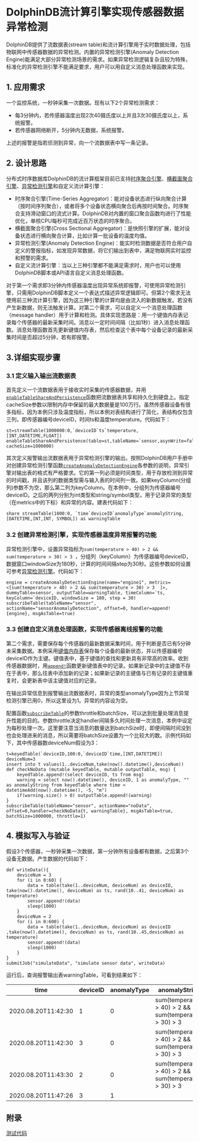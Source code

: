 # DolphinDB流计算引擎实现传感器数据异常检测

DolphinDB提供了流数据表(stream table)和流计算引擎用于实时数据处理，包括物联网中传感器数据的异常检测。内置的异常检测引擎(Anomaly Detection Engine)能满足大部分异常检测场景的需求。如果异常检测逻辑复杂且较为特殊，标准化的异常检测引擎不能满足要求，用户可以用自定义消息处理函数来实现。

## 1. 应用需求
一个监控系统，一秒钟采集一次数据。现有以下2个异常检测需求：
* 每3分钟内，若传感器温度出现2次40摄氏度以上并且3次30摄氏度以上，系统报警。
* 若传感器网络断开，5分钟内无数据，系统报警。

上述的报警是指若侦测到异常，向一个流数据表中写一条记录。

## 2. 设计思路

分布式时序数据库DolphinDB的流计算框架目前已支持[时序聚合引擎](./stream_aggregator.md)、[横截面聚合引擎](./streaming_crossSectionalAggregator.md)、[异常检测引擎](./Anomaly_Detection_Engine.md)和自定义流计算引擎：
* 时序聚合引擎(Time-Series Aggregator)：能对设备状态进行纵向聚合计算（按时间序列聚合），或者将多个设备状态横向聚合后再按时间聚合。时序聚合支持滑动窗口的流式计算。DolphinDB对内置的窗口聚合函数均进行了性能优化，单核CPU每秒可完成近百万状态的时序聚合。
* 横截面聚合引擎(Cross Sectional Aggregator)：是快照引擎的扩展，能对设备状态进行横向聚合计算，比如计算一批设备的温度均值。
* 异常检测引擎(Anomaly Detection Engine)：能实时检测数据是否符合用户自定义的警报指标，如发现异常数据，将它们输出到表中，满足物联网实时监控和预警的需求。
* 自定义流计算引擎：当以上三种引擎都不能满足需求时，用户也可以使用DolphinDB脚本或API语言自定义消息处理函数。

对于第一个需求即3分钟内传感器温度出现异常系统即报警，可使用异常检测引擎，只需用DolphinDB脚本定义一个表达式描述异常逻辑即可。但第2个需求无法使用前三种流计算引擎，因为这三种引擎的计算均是由流入的新数据触发。若没有产生新数据，则无法触发计算。对第二个需求，可以自定义一个消息处理函数（message handler）用于计算和检测。具体实现思路是：用一个键值内存表记录每个传感器的最新采集时间。消息以一定时间间隔（比如1秒）进入消息处理函数。消息处理函数首先更新键值内存表，然后检查这个表中每个设备记录的最新采集时间是否超过5分钟，若有即报警。


## 3.详细实现步骤

### 3.1 定义输入输出流数据表

首先定义一个流数据表用于接收实时采集的传感器数据，并用[`enableTableShareAndPersistence`](https://www.dolphindb.cn/cn/help/FunctionsandCommands/CommandsReferences/e/enableTableShareAndPersistence.html)函数把流数据表共享和持久化到硬盘上。指定cacheSize参数以限制内存中保留的最大数据量是100万行。虽然传感器设备有很多指标，因为本例只涉及温度指标，所以本例对表结构进行了简化，表结构仅包含三列，即传感器编号deviceID，时间ts和温度temperature。代码如下：
```
st=streamTable(1000000:0,`deviceID`ts`temperature,[INT,DATETIME,FLOAT])
enableTableShareAndPersistence(table=st,tableName=`sensor,asynWrite=false,compress=true, cacheSize=1000000)
```
其次定义报警输出流数据表用于异常检测引擎的输出。按照DolphinDB用户手册中对创建异常检测引擎函数[`createAnomalyDetectionEngine`](https://www.dolphindb.cn/cn/help/FunctionsandCommands/FunctionReferences/c/createAnomalyDetectionEngine.html)各参数的说明，异常引擎对输出表的格式有严格要求。它的第一列必须是时间类型，用于存放检测到异常的时间戳，并且该列的数据类型需与输入表的时间列一致。如果keyColumn(分组列)参数不为空，那么第二列为keyColumn。在本例中，分组列为传感器编号deviceID。之后的两列分别为int类型和string/symbol类型，用于记录异常的类型（在metrics中的下标）和异常的内容。建表代码如下：
```
share streamTable(1000:0, `time`deviceID`anomalyType`anomalyString, [DATETIME,INT,INT, SYMBOL]) as warningTable
```
### 3.2 创建异常检测引擎，实现传感器温度异常报警的功能

异常检测引擎中，设置异常指标为`sum(temperature > 40) > 2 && sum(temperature > 30) > 3 `，分组列（keyColumn）为传感器编号deviceID，数据窗口windowSize为180秒，计算的时间间隔step为30秒。这些参数如何设置可参考[异常检测引擎](./Anomaly_Detection_Engine.md)。代码如下：
```
engine = createAnomalyDetectionEngine(name="engine1", metrics=<[sum(temperature > 40) > 2 && sum(temperature > 30) > 3  ]>, dummyTable=sensor, outputTable=warningTable, timeColumn=`ts, keyColumn=`deviceID, windowSize = 180, step = 30)
subscribeTable(tableName="sensor", actionName="sensorAnomalyDetection", offset=0, handler=append!{engine}, msgAsTable=true)
```
### 3.3 创建自定义消息处理函数，实现传感器离线报警的功能

第二个需求，需要保存每个传感器的最新数据采集时间，用于判断是否已有5分钟未采集数据。本例采用[键值内存表](https://www.dolphindb.cn/cn/help/FunctionsandCommands/FunctionReferences/k/keyedTable.html)保存每个设备的最新状态，并以传感器编号deviceID作为主键。键值表中，基于键值的查找和更新具有非常高的效率。收到传感器数据时，用[`append!`](https://www.dolphindb.cn/cn/help/FunctionsandCommands/FunctionReferences/a/append!.html)函数更新键值表中的记录。如果新记录中的主键值不存在于表中，那么往表中添加新的记录；如果新记录的主键值与已有记录的主键值重复时，会更新表中该主键值对应的记录。

在输出异常信息到报警输出流数据表时，异常的类型anomalyType因为上节异常检测引擎已用0，所以这里设为1。异常的内容设为空。

配置函数[`subscribeTable`](https://www.dolphindb.cn/cn/help/FunctionsandCommands/FunctionReferences/s/subscribeTable.html)的参数throttle和batchSize，可以达到批量处理消息提升性能的目的。参数throttle决定handler间隔多久时间处理一次消息，本例中设定为每秒处理一次。这里要注意当消息的数量达到batchSize时，即便间隔时间没到也会处理进来的消息，所以需要将batchSize设置为一个比较大的数。示例代码如下，其中传感器数deviceNum假设为3：

```
t=keyedTable(`deviceID,100:0,`deviceID`time,[INT,DATETIME])
deviceNum=3
insert into t values(1..deviceNum,take(now().datetime(),deviceNum))
def checkNoData (mutable keyedTable, mutable outputTable, msg) {
	keyedTable.append!(select deviceID, ts from msg)
	warning = select now().datetime(), deviceID, 1 as anomalyType, "" as anomalyString from keyedTable where time < datetimeAdd(now().datetime(), -5, "m")
	if(warning.size() > 0) outputTable.append!(warning)
}
subscribeTable(tableName="sensor", actionName="noData", offset=0,handler=checkNoData{t, warningTable}, msgAsTable=true, batchSize=1000000, throttle=1)

```
## 4. 模拟写入与验证

假设3个传感器，一秒钟采集一次数据，第一分钟所有设备都有数据，之后第3个设备无数据。产生数据的代码如下：
```
def writeData(){
	deviceNum = 3
	for (i in 0:60) {
		data = table(take(1..deviceNum, deviceNum) as deviceID, take(now().datetime(), deviceNum) as ts, rand(10..41, deviceNum) as temperature)
		sensor.append!(data)
		sleep(1000)
	}
	deviceNum = 2
	for (i in 0:600) {
		data = table(take(1..deviceNum, deviceNum) as deviceID ,take(now().datetime(), deviceNum) as ts, rand(10..45,deviceNum) as temperature)
		sensor.append!(data)
		sleep(1000)
	}	
}
submitJob("simulateData", "simulate sensor data", writeData)
```
运行后，查询报警输出表warningTable，可看到结果如下：

time                   |deviceID |anomalyType|anomalyString
--------------------|-----------|-----------|---------------------------------------------
2020.08.20T11:42:30 |1          | 0   |sum(temperature > 40) > 2 && sum(temperature > 30) > 3
2020.08.20T11:42:30	|3          | 0   |sum(temperature > 40) > 2 && sum(temperature > 30) > 3
2020.08.20T11:43:30	|2	        | 0	  |sum(temperature > 40) > 2 && sum(temperature > 30) > 3
2020.08.20T11:47:26 |3          | 1   |

## 附录

[测试代码](./script/alarm.txt)